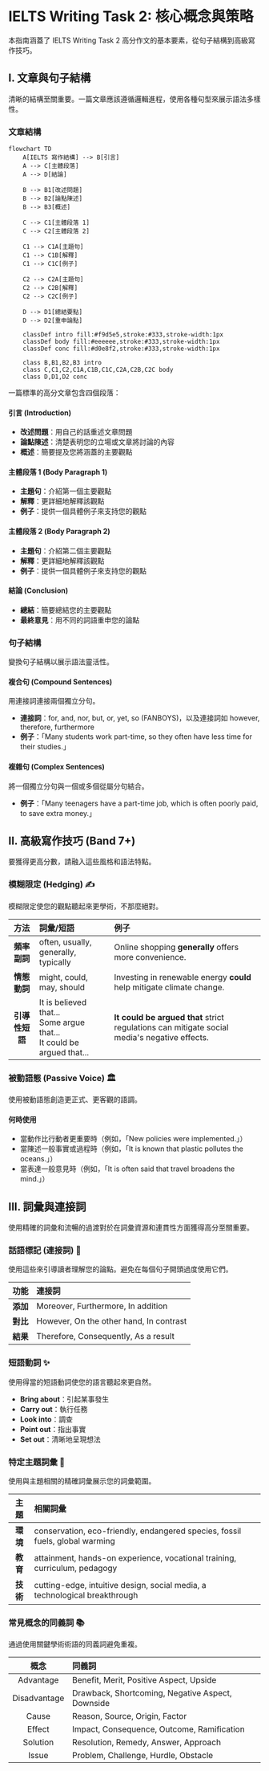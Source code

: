 # IELTS Writing Task 2: 核心概念與策略

本指南涵蓋了 IELTS Writing Task 2 高分作文的基本要素，從句子結構到高級寫作技巧。

## I. 文章與句子結構

清晰的結構至關重要。一篇文章應該遵循邏輯進程，使用各種句型來展示語法多樣性。

### 文章結構

```mermaid
flowchart TD
    A[IELTS 寫作結構] --> B[引言]
    A --> C[主體段落]
    A --> D[結論]
    
    B --> B1[改述問題]
    B --> B2[論點陳述]
    B --> B3[概述]
    
    C --> C1[主體段落 1]
    C --> C2[主體段落 2]
    
    C1 --> C1A[主題句]
    C1 --> C1B[解釋]
    C1 --> C1C[例子]
    
    C2 --> C2A[主題句]
    C2 --> C2B[解釋]
    C2 --> C2C[例子]
    
    D --> D1[總結要點]
    D --> D2[重申論點]
    
    classDef intro fill:#f9d5e5,stroke:#333,stroke-width:1px
    classDef body fill:#eeeeee,stroke:#333,stroke-width:1px
    classDef conc fill:#d0e8f2,stroke:#333,stroke-width:1px
    
    class B,B1,B2,B3 intro
    class C,C1,C2,C1A,C1B,C1C,C2A,C2B,C2C body
    class D,D1,D2 conc
```

一篇標準的高分文章包含四個段落：

#### 引言 (Introduction)

- **改述問題**：用自己的話重述文章問題
- **論點陳述**：清楚表明您的立場或文章將討論的內容
- **概述**：簡要提及您將涵蓋的主要觀點

#### 主體段落 1 (Body Paragraph 1)

- **主題句**：介紹第一個主要觀點
- **解釋**：更詳細地解釋該觀點
- **例子**：提供一個具體例子來支持您的觀點

#### 主體段落 2 (Body Paragraph 2)

- **主題句**：介紹第二個主要觀點
- **解釋**：更詳細地解釋該觀點
- **例子**：提供一個具體例子來支持您的觀點

#### 結論 (Conclusion)

- **總結**：簡要總結您的主要觀點
- **最終意見**：用不同的詞語重申您的論點

### 句子結構

變換句子結構以展示語法靈活性。

#### 複合句 (Compound Sentences)

用連接詞連接兩個獨立分句。

- **連接詞**：for, and, nor, but, or, yet, so (FANBOYS)，以及連接詞如 however, therefore, furthermore
- **例子**：「Many students work part-time, so they often have less time for their studies.」

#### 複雜句 (Complex Sentences)

將一個獨立分句與一個或多個從屬分句結合。

- **例子**：「Many teenagers have a part-time job, which is often poorly paid, to save extra money.」

## II. 高級寫作技巧 (Band 7+)

要獲得更高分數，請融入這些風格和語法特點。

### 模糊限定 (Hedging) ✍️

模糊限定使您的觀點聽起來更學術，不那麼絕對。

| 方法 | 詞彙/短語 | 例子 |
|:----:|:---------|:-----|
| **頻率副詞** | often, usually, generally, typically | Online shopping **generally** offers more convenience. |
| **情態動詞** | might, could, may, should | Investing in renewable energy **could** help mitigate climate change. |
| **引導性短語** | It is believed that...<br>Some argue that...<br>It could be argued that... | **It could be argued that** strict regulations can mitigate social media's negative effects. |

### 被動語態 (Passive Voice) 🏛️

使用被動語態創造更正式、更客觀的語調。

#### 何時使用

- 當動作比行動者更重要時（例如，「New policies were implemented.」）
- 當陳述一般事實或過程時（例如，「It is known that plastic pollutes the oceans.」）
- 當表達一般意見時（例如，「It is often said that travel broadens the mind.」）

## III. 詞彙與連接詞

使用精確的詞彙和流暢的過渡對於在詞彙資源和連貫性方面獲得高分至關重要。

### 話語標記 (連接詞) 🔗

使用這些來引導讀者理解您的論點。避免在每個句子開頭過度使用它們。

| 功能 | 連接詞 |
|:----:|:------|
| **添加** | Moreover, Furthermore, In addition |
| **對比** | However, On the other hand, In contrast |
| **結果** | Therefore, Consequently, As a result |

### 短語動詞 ✨

使用得當的短語動詞使您的語言聽起來更自然。

- **Bring about**：引起某事發生
- **Carry out**：執行任務
- **Look into**：調查
- **Point out**：指出事實
- **Set out**：清晰地呈現想法

### 特定主題詞彙 🎯

使用與主題相關的精確詞彙展示您的詞彙範圍。

| 主題 | 相關詞彙 |
|:----:|:--------|
| **環境** | conservation, eco-friendly, endangered species, fossil fuels, global warming |
| **教育** | attainment, hands-on experience, vocational training, curriculum, pedagogy |
| **技術** | cutting-edge, intuitive design, social media, a technological breakthrough |

### 常見概念的同義詞 📚

通過使用關鍵學術術語的同義詞避免重複。

| 概念 | 同義詞 |
|:----:|:------|
| Advantage | Benefit, Merit, Positive Aspect, Upside |
| Disadvantage | Drawback, Shortcoming, Negative Aspect, Downside |
| Cause | Reason, Source, Origin, Factor |
| Effect | Impact, Consequence, Outcome, Ramification |
| Solution | Resolution, Remedy, Answer, Approach |
| Issue | Problem, Challenge, Hurdle, Obstacle |